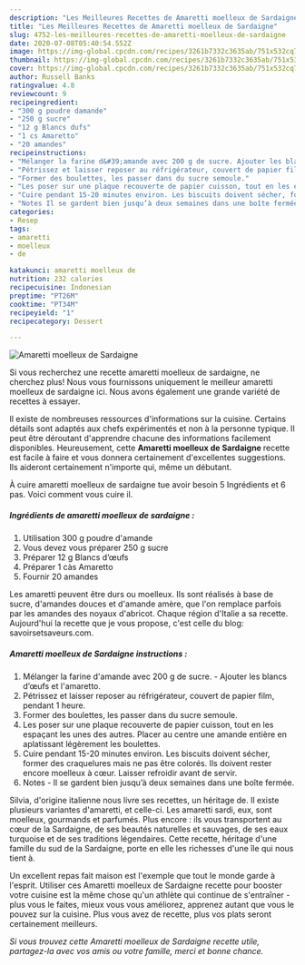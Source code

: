```yaml
---
description: "Les Meilleures Recettes de Amaretti moelleux de Sardaigne"
title: "Les Meilleures Recettes de Amaretti moelleux de Sardaigne"
slug: 4752-les-meilleures-recettes-de-amaretti-moelleux-de-sardaigne
date: 2020-07-08T05:40:54.552Z
image: https://img-global.cpcdn.com/recipes/3261b7332c3635ab/751x532cq70/amaretti-moelleux-de-sardaigne-photo-principale-de-la-recette.jpg
thumbnail: https://img-global.cpcdn.com/recipes/3261b7332c3635ab/751x532cq70/amaretti-moelleux-de-sardaigne-photo-principale-de-la-recette.jpg
cover: https://img-global.cpcdn.com/recipes/3261b7332c3635ab/751x532cq70/amaretti-moelleux-de-sardaigne-photo-principale-de-la-recette.jpg
author: Russell Banks
ratingvalue: 4.8
reviewcount: 9
recipeingredient:
- "300 g poudre damande"
- "250 g sucre"
- "12 g Blancs dufs"
- "1 cs Amaretto"
- "20 amandes"
recipeinstructions:
- "Mélanger la farine d&#39;amande avec 200 g de sucre. Ajouter les blancs d’œufs et l&#39;amaretto."
- "Pétrissez et laisser reposer au réfrigérateur, couvert de papier film, pendant 1 heure."
- "Former des boulettes, les passer dans du sucre semoule."
- "Les poser sur une plaque recouverte de papier cuisson, tout en les espaçant les unes des autres. Placer au centre une amande entière en aplatissant légèrement les boulettes."
- "Cuire pendant 15-20 minutes environ. Les biscuits doivent sécher, former des craquelures mais ne pas être colorés. Ils doivent rester encore moelleux à cœur. Laisser refroidir avant de servir."
- "Notes Il se gardent bien jusqu’à deux semaines dans une boîte fermée."
categories:
- Resep
tags:
- amaretti
- moelleux
- de

katakunci: amaretti moelleux de 
nutrition: 232 calories
recipecuisine: Indonesian
preptime: "PT26M"
cooktime: "PT34M"
recipeyield: "1"
recipecategory: Dessert

---
```



![Amaretti moelleux de Sardaigne](https://img-global.cpcdn.com/recipes/3261b7332c3635ab/751x532cq70/amaretti-moelleux-de-sardaigne-photo-principale-de-la-recette.jpg)

Si vous recherchez une recette amaretti moelleux de sardaigne, ne cherchez plus! Nous vous fournissons uniquement le meilleur amaretti moelleux de sardaigne ici. Nous avons également une grande variété de recettes à essayer.

Il existe de nombreuses ressources d'informations sur la cuisine. Certains détails sont adaptés aux chefs expérimentés et non à la personne typique. Il peut être déroutant d'apprendre chacune des informations facilement disponibles. Heureusement, cette <strong> Amaretti moelleux de Sardaigne </strong> recette est facile à faire et vous donnera certainement d'excellentes suggestions. Ils aideront certainement n'importe qui, même un débutant.

<!--inarticleads1-->

À cuire amaretti moelleux de sardaigne tue avoir besoin 5 Ingrédients et 6 pas. Voici comment vous cuire il.

##### Ingrédients de amaretti moelleux de sardaigne :

1. Utilisation 300 g poudre d&#39;amande
1. Vous devez vous préparer 250 g sucre
1. Préparer 12 g Blancs d’œufs
1. Préparer 1 càs Amaretto
1. Fournir 20 amandes


Les amaretti peuvent être durs ou moelleux. Ils sont réalisés à base de sucre, d&#39;amandes douces et d&#39;amande amère, que l&#39;on remplace parfois par les amandes des noyaux d&#39;abricot. Chaque région d&#39;Italie a sa recette. Aujourd&#39;hui la recette que je vous propose, c&#39;est celle du blog: savoirsetsaveurs.com. 

<!--inarticleads2-->

##### Amaretti moelleux de Sardaigne instructions :

1. Mélanger la farine d&#39;amande avec 200 g de sucre. - Ajouter les blancs d’œufs et l&#39;amaretto.
1. Pétrissez et laisser reposer au réfrigérateur, couvert de papier film, pendant 1 heure.
1. Former des boulettes, les passer dans du sucre semoule.
1. Les poser sur une plaque recouverte de papier cuisson, tout en les espaçant les unes des autres. Placer au centre une amande entière en aplatissant légèrement les boulettes.
1. Cuire pendant 15-20 minutes environ. Les biscuits doivent sécher, former des craquelures mais ne pas être colorés. Ils doivent rester encore moelleux à cœur. Laisser refroidir avant de servir.
1. Notes - Il se gardent bien jusqu’à deux semaines dans une boîte fermée.


Silvia, d&#39;origine italienne nous livre ses recettes, un héritage de. Il existe plusieurs variantes d&#39;amaretti, et celle-ci. Les amaretti sardi, eux, sont moelleux, gourmands et parfumés. Plus encore : ils vous transportent au cœur de la Sardaigne, de ses beautés naturelles et sauvages, de ses eaux turquoise et de ses traditions légendaires. Cette recette, héritage d&#39;une famille du sud de la Sardaigne, porte en elle les richesses d&#39;une île qui nous tient à. 

<!--inarticleads1-->

<p>
Un excellent repas fait maison est l'exemple que tout le monde garde à l'esprit. Utiliser ces Amaretti moelleux de Sardaigne recette pour booster votre cuisine est la même chose qu'un athlète qui continue de s'entraîner - plus vous le faites, mieux vous vous améliorez, apprenez autant que vous le pouvez sur la cuisine. Plus vous avez de recette, plus vos plats seront certainement meilleurs.
</p>

<p>
<i>Si vous trouvez cette Amaretti moelleux de Sardaigne recette utile, partagez-la avec vos amis ou votre famille, merci et bonne chance.</i>
</p>
